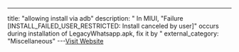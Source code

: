 ---
title: "allowing install via adb"
description: "
In MIUI, \"Failure [INSTALL_FAILED_USER_RESTRICTED: Install canceled by user]\" occurs during installation of LegacyWhatsapp.apk, fix it by 
"
external_category: "Miscellaneous"
---[Visit Website](https://github.com/YuvrajRaghuvanshiS/WhatsApp-Key-Database-Extractor/issues/16#issuecomment-768927639)

